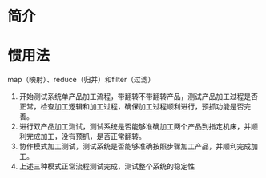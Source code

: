 # 简介



# 惯用法

map（映射）、reduce（归并）和filter（过滤）









1. 开始测试系统单产品加工流程，带翻转不带翻转产品，测试产品加工过程是否正常，检查加工逻辑和加工过程，确保加工过程顺利进行，预抓功能是否完善。
2. 进行双产品加工测试，测试系统是否能够准确加工两个产品到指定机床，并顺利完成加工，没有预抓，是否正常翻转。
3. 协作模式加工测试，测试系统是否能够准确按照步骤加工产品，并顺利完成加工。
4. 上述三种模式正常流程测试完成，测试整个系统的稳定性


